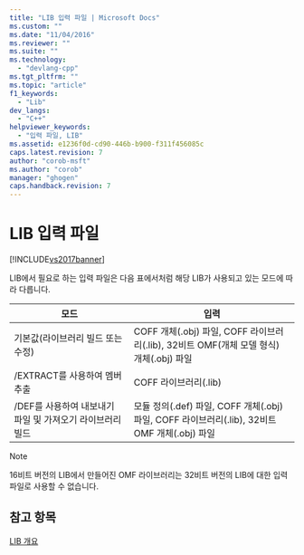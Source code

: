 ```yaml
---
title: "LIB 입력 파일 | Microsoft Docs"
ms.custom: ""
ms.date: "11/04/2016"
ms.reviewer: ""
ms.suite: ""
ms.technology: 
  - "devlang-cpp"
ms.tgt_pltfrm: ""
ms.topic: "article"
f1_keywords: 
  - "Lib"
dev_langs: 
  - "C++"
helpviewer_keywords: 
  - "입력 파일, LIB"
ms.assetid: e1236f0d-cd90-446b-b900-f311f456085c
caps.latest.revision: 7
author: "corob-msft"
ms.author: "corob"
manager: "ghogen"
caps.handback.revision: 7
---
```

# LIB 입력 파일
[!INCLUDE[vs2017banner](../../assembler/inline/includes/vs2017banner.md)]

LIB에서 필요로 하는 입력 파일은 다음 표에서처럼 해당 LIB가 사용되고 있는 모드에 따라 다릅니다.  
  
|모드|입력|  
|--------|--------|  
|기본값\(라이브러리 빌드 또는 수정\)|COFF 개체\(.obj\) 파일, COFF 라이브러리\(.lib\), 32비트 OMF\(개체 모델 형식\) 개체\(.obj\) 파일|  
|\/EXTRACT를 사용하여 멤버 추출|COFF 라이브러리\(.lib\)|  
|\/DEF를 사용하여 내보내기 파일 및 가져오기 라이브러리 빌드|모듈 정의\(.def\) 파일, COFF 개체\(.obj\) 파일, COFF 라이브러리\(.lib\), 32비트 OMF 개체\(.obj\) 파일|  
  
> [!NOTE]
>  16비트 버전의 LIB에서 만들어진 OMF 라이브러리는 32비트 버전의 LIB에 대한 입력 파일로 사용할 수 없습니다.  
  
## 참고 항목  
 [LIB 개요](../../build/reference/overview-of-lib.md)